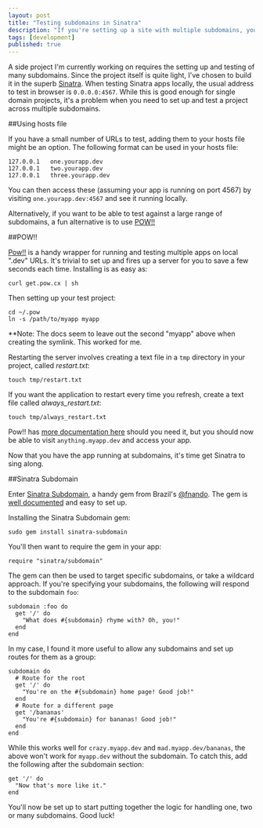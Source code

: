 ```yaml
---
layout: post
title: "Testing subdomains in Sinatra"
description: "If you're setting up a site with multiple subdomains, your 4,5,6,7 might need a little 1,2,3."
tags: [development]
published: true
---
```

A side project I'm currently working on requires the setting up and testing of many subdomains. Since the project itself is quite light, I've chosen to build it in the superb [Sinatra][1]. When testing Sinatra apps locally, the usual address to test in browser is <code>0.0.0.0:4567</code>. While this is good enough for single domain projects, it's a problem when you need to set up and test a project across multiple subdomains.

##Using hosts file

If you have a small number of URLs to test, adding them to your hosts file might be an option. The following format can be used in your hosts file:

	127.0.0.1	one.yourapp.dev
	127.0.0.1	two.yourapp.dev
	127.0.0.1	three.yourapp.dev

You can then access these (assuming your app is running on port 4567) by visiting <code>one.yourapp.dev:4567</code> and see it running locally.

Alternatively, if you want to be able to test against a large range of subdomains, a fun alternative is to use [POW!!][4]

##POW!!

[Pow!!][4] is a handy wrapper for running and testing multiple apps on local ".dev" URLs. It's trivial to set up and fires up a server for you to save a few seconds each time. Installing is as easy as:

	curl get.pow.cx | sh

Then setting up your test project:

	cd ~/.pow
    ln -s /path/to/myapp myapp

*\*Note: The docs seem to leave out the second "myapp" above when creating the symlink. This worked for me.

Restarting the server involves creating a text file in a <code>tmp</code> directory in your project, called *restart.txt*:

	touch tmp/restart.txt

If you want the application to restart every time you refresh, create a text file called *always_restart.txt*:

	touch tmp/always_restart.txt

Pow!! has [more documentation here][5] should you need it, but you should now be able to visit <code>anything.myapp.dev</code> and access your app.

Now that you have the app running at subdomains, it's time get Sinatra to sing along.

##Sinatra Subdomain

Enter [Sinatra Subdomain][2], a handy gem from Brazil's [@fnando][3]. The gem is [well documented][2] and easy to set up. 

Installing the Sinatra Subdomain gem:

	sudo gem install sinatra-subdomain

You'll then want to require the gem in your app:

	require "sinatra/subdomain"

The gem can then be used to target specific subdomains, or take a wildcard approach. If you're specifying your subdomains, the following will respond to the subdomain <code>foo</code>:

	subdomain :foo do
	  get '/' do
	    "What does #{subdomain} rhyme with? Oh, you!"
	  end
	end

In my case, I found it more useful to allow any subdomains and set up routes for them as a group:

	subdomain do
	  # Route for the root
	  get '/' do
	    "You're on the #{subdomain} home page! Good job!"
	  end
	  # Route for a different page
	  get '/bananas'
	    "You're #{subdomain} for bananas! Good job!"
	  end
	end

While this works well for <code>crazy.myapp.dev</code> and <code>mad.myapp.dev/bananas</code>, the above won't work for <code>myapp.dev</code> without the subdomain. To catch this, add the following after the subdomain section:

	get '/' do
	  "Now that's more like it."
	end

You'll now be set up to start putting together the logic for handling one, two or many subdomains. Good luck!

 [1]: http://www.sinatrarb.com/
 [2]: http://rubydoc.info/gems/sinatra-subdomain/0.1.2/frames
 [3]: https://twitter.com/fnando
 [4]: http://pow.cx
 [5]: http://pow.cx/manual.html
